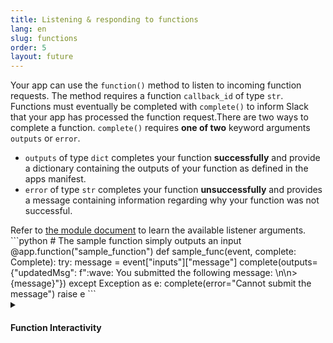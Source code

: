 ```yaml
---
title: Listening & responding to functions
lang: en
slug: functions
order: 5
layout: future
---
```


<div class="section-content">

Your app can use the `function()` method to listen to incoming function requests. The method requires a function `callback_id` of type `str`. Functions must eventually be completed with `complete()` to inform Slack that your app has processed the function request.There are two ways to complete a function. `complete()` requires **one of two** keyword arguments `outputs` or `error`.

* `outputs` of type `dict` completes your function **successfully** and provide a dictionary containing the outputs of your function as defined in the apps manifest.
* `error` of type `str` completes your function **unsuccessfully** and provides a message containing information regarding why your function was not successful.

</div>

<div>
<span class="annotation">Refer to <a href="https://slack.dev/bolt-python/api-docs/slack_bolt/kwargs_injection/args.html" target="_blank">the module document</a> to learn the available listener arguments.</span>
```python
# The sample function simply outputs an input
@app.function("sample_function")
def sample_func(event, complete: Complete):
    try:
        message = event["inputs"]["message"]
        complete(outputs={"updatedMsg": f":wave: You submitted the following message: \n\n>{message}"})
    except Exception as e:
        complete(error="Cannot submit the message")
        raise e
```
</div>

<details class="secondary-wrapper">
<summary markdown="0">
<h4 class="secondary-header">Function Interactivity</h4>
</summary>

<div class="secondary-content">

`Function()` returns a `SlackFunction` object. It is used by your App to listen to interactive behaviors such as [actions](/bolt-python/concepts#action-respond) and [views](/bolt-python/concepts#view_submissions) that functions can create.

These listeners behave similarly to the ones assigned directly to your App. the notable difference is that `complete()` must be call once your function is completed.

</div>

```python
@app.function("sample_function")
def sample_func(event, complete: Complete):
    try:
        client.chat_postMessage(
            channel="a-channel-id",
            text="A new button appears",
            blocks=[
                {
                    "type": "actions",
                    "block_id": "approve-button",
                    "elements": [
                        {
                            "type": "button",
                            "text": {
                                "type": "plain_text",
                                "text": "Click",
                            },
                            "action_id": "sample_action",
                            "style": "primary",
                        },
                    ],
                },
            ],
        )
    except Exception as e:
        complete(error="Cannot post message")
        raise e

@sample_func.action("sample_action")
def update_message(ack, body, client, complete):
    try:
        ack()
        if "container" in body and "message_ts" in body["container"]:
            client.reactions_add(
                name="white_check_mark",
                channel=body["channel"]["id"],
                timestamp=body["container"]["message_ts"],
            )
        complete()
    except Exception as e:
        logger.error(e)
        complete(error="Cannot react to message")
        raise e
```

</details>
